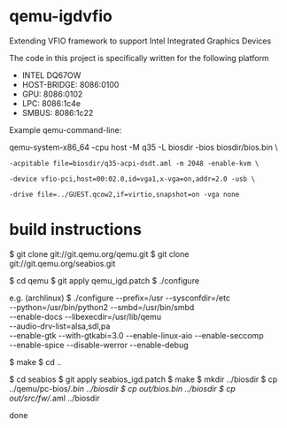 qemu-igdvfio
============

Extending VFIO framework to support Intel Integrated Graphics Devices

The code in this project is specifically written for the following platform
* INTEL DQ67OW
*   HOST-BRIDGE: 8086:0100
*   GPU: 8086:0102
*   LPC: 8086:1c4e
*   SMBUS: 8086:1c22


Example qemu-command-line:

qemu-system-x86_64 -cpu host -M q35 -L biosdir -bios biosdir/bios.bin \

    -acpitable file=biosdir/q35-acpi-dsdt.aml -m 2048 -enable-kvm \
    
    -device vfio-pci,host=00:02.0,id=vga1,x-vga=on,addr=2.0 -usb \
    
    -drive file=../GUEST.qcow2,if=virtio,snapshot=on -vga none
    
build instructions
==================

$ git clone git://git.qemu.org/qemu.git
$ git clone git://git.qemu.org/seabios.git

$ cd qemu
$ git apply qemu_igd.patch
$ ./configure <add custom options here>

e.g. (archlinux)
$ ./configure --prefix=/usr --sysconfdir=/etc \
              --python=/usr/bin/python2 --smbd=/usr/bin/smbd \
              --enable-docs --libexecdir=/usr/lib/qemu \
              --audio-drv-list=alsa,sdl,pa \
              --enable-gtk --with-gtkabi=3.0 --enable-linux-aio --enable-seccomp \
              --enable-spice --disable-werror --enable-debug
              
$ make
$ cd ..

$ cd seabios
$ git apply seabios_igd.patch
$ make
$ mkdir ../biosdir
$ cp ../qemu/pc-bios/*.bin ../biosdir
$ cp out/bios.bin ../biosdir
$ cp out/src/fw/*.aml ../biosdir

done
